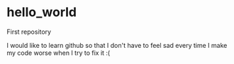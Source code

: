 # hello_world
First repository

I would like to learn github so that I don't have to feel sad every time I make my code worse when I try to fix it :(
